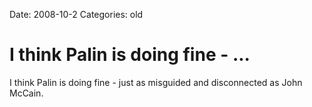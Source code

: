 Date: 2008-10-2
Categories: old

# I think Palin is doing fine - ...

I think Palin is doing fine - just as misguided and disconnected as John McCain.

